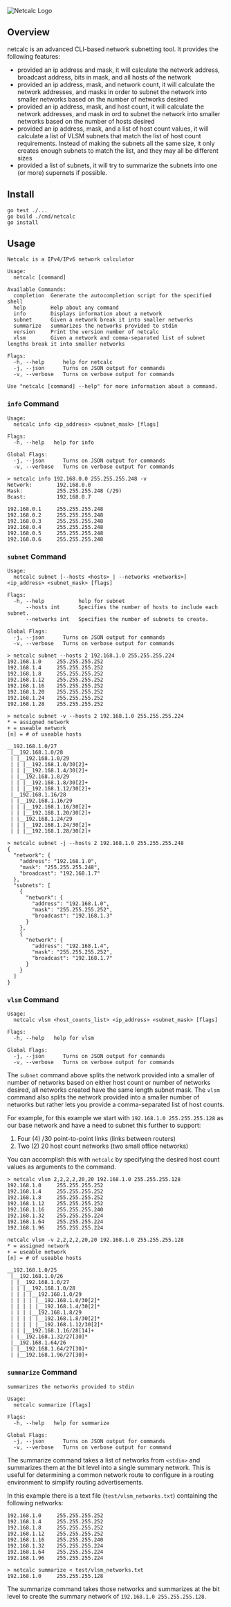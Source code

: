 ![Netcalc Logo](https://github.com/mpreath/public_files/blob/25a6d05318b3ddfbf7b3d3835201aa1a0cfa48ab/netcalc.png)

## Overview
netcalc is an advanced CLI-based network subnetting tool. It provides the
following features:

* provided an ip address and mask, it will calculate the network address, broadcast address, bits in mask, and all hosts of the network
* provided an ip address, mask, and network count, it will calculate the network addresses, and masks in order to subnet the network into smaller networks based on the number of networks desired
* provided an ip address, mask, and host count, it will calculate the network addresses, and mask in ord to subnet the network into smaller networks based on the number of hosts desired 
* provided an ip address, mask, and a list of host count values, it will calculate a list of VLSM subnets that match the list of host count requirements. Instead of making the subnets all the same size, it only creates enough subnets to match the list, and they may all be different sizes
* provided a list of subnets, it will try to summarize the subnets into one (or more) supernets if possible.

## Install

```
go test ./...
go build ./cmd/netcalc
go install
```
## Usage
```
Netcalc is a IPv4/IPv6 network calculator

Usage:
  netcalc [command]

Available Commands:
  completion  Generate the autocompletion script for the specified shell
  help        Help about any command
  info        Displays information about a network
  subnet      Given a network break it into smaller networks
  summarize   summarizes the networks provided to stdin
  version     Print the version number of netcalc
  vlsm        Given a network and comma-separated list of subnet lengths break it into smaller networks

Flags:
  -h, --help      help for netcalc
  -j, --json      Turns on JSON output for commands
  -v, --verbose   Turns on verbose output for commands

Use "netcalc [command] --help" for more information about a command.
```
### `info` Command
```
Usage:
  netcalc info <ip_address> <subnet_mask> [flags]

Flags:
  -h, --help   help for info

Global Flags:
  -j, --json      Turns on JSON output for commands
  -v, --verbose   Turns on verbose output for commands
```

```
> netcalc info 192.168.0.0 255.255.255.248 -v
Network:        192.168.0.0
Mask:           255.255.255.248 (/29)
Bcast:          192.168.0.7

192.168.0.1     255.255.255.248
192.168.0.2     255.255.255.248
192.168.0.3     255.255.255.248
192.168.0.4     255.255.255.248
192.168.0.5     255.255.255.248
192.168.0.6     255.255.255.248
```
### `subnet` Command

```
Usage:
  netcalc subnet [--hosts <hosts> | --networks <networks>] <ip_address> <subnet_mask> [flags]

Flags:
  -h, --help           help for subnet
      --hosts int      Specifies the number of hosts to include each subnet.
      --networks int   Specifies the number of subnets to create.

Global Flags:
  -j, --json      Turns on JSON output for commands
  -v, --verbose   Turns on verbose output for commands
```

```
> netcalc subnet --hosts 2 192.168.1.0 255.255.255.224
192.168.1.0     255.255.255.252
192.168.1.4     255.255.255.252
192.168.1.8     255.255.255.252
192.168.1.12    255.255.255.252
192.168.1.16    255.255.255.252
192.168.1.20    255.255.255.252
192.168.1.24    255.255.255.252
192.168.1.28    255.255.255.252
```

```
> netcalc subnet -v --hosts 2 192.168.1.0 255.255.255.224
* = assigned network
+ = useable network
[n] = # of useable hosts

__192.168.1.0/27
 |__192.168.1.0/28
 | |__192.168.1.0/29
 | | |__192.168.1.0/30[2]+
 | | |__192.168.1.4/30[2]+
 | |__192.168.1.8/29
 | | |__192.168.1.8/30[2]+
 | | |__192.168.1.12/30[2]+
 |__192.168.1.16/28
 | |__192.168.1.16/29
 | | |__192.168.1.16/30[2]+
 | | |__192.168.1.20/30[2]+
 | |__192.168.1.24/29
 | | |__192.168.1.24/30[2]+
 | | |__192.168.1.28/30[2]+
```

```
> netcalc subnet -j --hosts 2 192.168.1.0 255.255.255.248
{
  "network": {
    "address": "192.168.1.0",
    "mask": "255.255.255.248",
    "broadcast": "192.168.1.7"
  },
  "subnets": [
    {
      "network": {
        "address": "192.168.1.0",
        "mask": "255.255.255.252",
        "broadcast": "192.168.1.3"
      }
    },
    {
      "network": {
        "address": "192.168.1.4",
        "mask": "255.255.255.252",
        "broadcast": "192.168.1.7"
      }
    }
  ]
}
```

### `vlsm` Command

```
Usage:
  netcalc vlsm <host_counts_list> <ip_address> <subnet_mask> [flags]

Flags:
  -h, --help   help for vlsm

Global Flags:
  -j, --json      Turns on JSON output for commands
  -v, --verbose   Turns on verbose output for commands
```

The `subnet` command above splits the network provided into a smaller of number of networks based on either host count or number of networks desired, all networks created have the same length subnet mask.  The `vlsm` command also splits the network provided into a smaller number of networks but rather lets you provide a comma-separated list of host counts.  

For example, for this example we start with `192.168.1.0 255.255.255.128` as our base network and have a need to subnet this further to support: 
1. Four (4) /30 point-to-point links (links between routers)
2. Two (2) 20 host count networks (two small office networks)

You can accomplish this with `netcalc` by specifying the desired host count values as arguments to the command. 

```
> netcalc vlsm 2,2,2,2,20,20 192.168.1.0 255.255.255.128
192.168.1.0     255.255.255.252
192.168.1.4     255.255.255.252
192.168.1.8     255.255.255.252
192.168.1.12    255.255.255.252
192.168.1.16    255.255.255.240
192.168.1.32    255.255.255.224
192.168.1.64    255.255.255.224
192.168.1.96    255.255.255.224
```

```
netcalc vlsm -v 2,2,2,2,20,20 192.168.1.0 255.255.255.128
* = assigned network
+ = useable network
[n] = # of useable hosts

__192.168.1.0/25
 |__192.168.1.0/26
 | |__192.168.1.0/27
 | | |__192.168.1.0/28
 | | | |__192.168.1.0/29
 | | | | |__192.168.1.0/30[2]*
 | | | | |__192.168.1.4/30[2]*
 | | | |__192.168.1.8/29
 | | | | |__192.168.1.8/30[2]*
 | | | | |__192.168.1.12/30[2]*
 | | |__192.168.1.16/28[14]+
 | |__192.168.1.32/27[30]*
 |__192.168.1.64/26
 | |__192.168.1.64/27[30]*
 | |__192.168.1.96/27[30]+
```

### `summarize` Command

```
summarizes the networks provided to stdin

Usage:
  netcalc summarize [flags]

Flags:
  -h, --help   help for summarize

Global Flags:
  -j, --json      Turns on JSON output for commands
  -v, --verbose   Turns on verbose output for command
```

The summarize command takes a list of networks from `<stdin>` and summarizes them at the bit level into a single summary network.  This is useful for determining a common network route to configure in a routing environment to simplify routing advertisements. 

In this example there is a text file (`test/vlsm_networks.txt`) containing the following networks:
```
192.168.1.0     255.255.255.252
192.168.1.4     255.255.255.252
192.168.1.8     255.255.255.252
192.168.1.12    255.255.255.252
192.168.1.16    255.255.255.240
192.168.1.32    255.255.255.224
192.168.1.64    255.255.255.224
192.168.1.96    255.255.255.224
```

```
> netcalc summarize < test/vlsm_networks.txt                                     
192.168.1.0     255.255.255.128
```

The summarize command takes those networks and summarizes at the bit level to create the summary network of `192.168.1.0 255.255.255.128`. 


